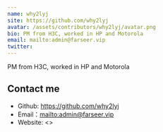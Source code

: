 ```yaml
---
name: why2lyj
site: https://github.com/why2lyj
avatar: /assets/contributors/why2lyj/avatar.png
bio: PM from H3C, worked in HP and Motorola
email: mailto:admin@farseer.vip
twitter: 
---
```


PM from H3C, worked in HP and Motorola

## Contact me

- Github: <https://github.com/why2lyj>
- Email：<mailto:admin@farseer.vip>
- Website: <>

